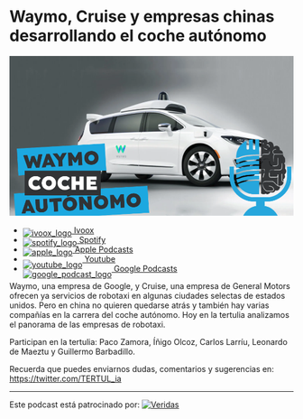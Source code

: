 # Waymo, Cruise y empresas chinas desarrollando el coche autónomo

![waymo](res/2024-05-17-09-51-54.png)

- [<img src="https://i0.wp.com/parqueeste.org/wp-content/uploads/2020/07/ivoox-icon.png?fit=256%2C256&ssl=1" alt="ivoox_logo" width="32" style="position: relative; top: 5px;"> Ivoox](https://go.ivoox.com/rf/129046675)
- [<img src="https://cdn.iconscout.com/icon/free/png-256/spotify-36-721973.png" alt="spotify_logo" width="32" style="position: relative; top: 5px;"> Spotify](https://open.spotify.com/episode/6rjge7SRCxQmAuZH2DhSr8?si=72Ww3TRaSKaNB9u8-RPssw)
- [<img src="https://cdn.iconscout.com/icon/free/png-256/apple-853-675472.png" alt="apple_logo" width="32" style="position: relative; top: 5px;"> Apple Podcasts](https://podcasts.apple.com/us/podcast/waymo-cruise-y-empresas-chinas-desarrollando-el/id1669083682?i=1000655892978)
- [<img src="https://cdn.icon-icons.com/icons2/195/PNG/256/YouTube_23392.png" alt="youtube_logo" width="32" style="position: relative; top: 10px;"> Youtube](https://youtu.be/CzyLJDOoGTo)
- [<img src="https://cdn.iconscout.com/icon/free/png-256/free-google-podcasts-2038772-1721669.png" alt="google_podcast_logo" width="32" style="position: relative; top: 10px;"> Google Podcasts](https://podcasts.google.com/feed/aHR0cHM6Ly93d3cuaXZvb3guY29tL3BvZGNhc3QtdGVydHVsaWEtaW50ZWxpZ2VuY2lhLWFydGlmaWNpYWxfZmdfZjExODE1MzExX2ZpbHRyb18xLnhtbA/episode/aHR0cHM6Ly93d3cuaXZvb3guY29tLzEyOTA0NjY3NQ?sa=X&ved=0CAUQkfYCahcKEwiAgr-UoJSGAxUAAAAAHQAAAAAQAQ)

Waymo, una empresa de Google, y Cruise, una empresa de General Motors ofrecen ya servicios de robotaxi en algunas ciudades selectas
de estados unidos. Pero en china no quieren quedarse atrás y también hay varias compañías en la carrera del coche autónomo.
Hoy en la tertulia analizamos el panorama de las empresas de robotaxi.

Participan en la tertulia: Paco Zamora, Íñigo Olcoz, Carlos Larríu, Leonardo de Maeztu y Guillermo Barbadillo.

Recuerda que puedes enviarnos dudas, comentarios y sugerencias en: https://twitter.com/TERTUL_ia

---

Este podcast está patrocinado por:  [<img src="https://veridas.com/wp-content/uploads/2021/08/VERIDAS-logo-azul-coral-rgb-592x131-1.png.webp" alt="Veridas" width="64" style="position: relative; top: 0px;">](https://veridas.com/)
